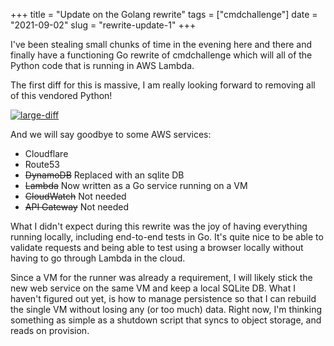 +++
title = "Update on the Golang rewrite"
tags = ["cmdchallenge"]
date = "2021-09-02"
slug = "rewrite-update-1"
+++

I've been stealing small chunks of time in the evening here and there and finally have a functioning Go rewrite of cmdchallenge which will all of the Python code that is running in AWS Lambda.

The first diff for this is massive, I am really looking forward to removing all of this vendored Python!

[![large-diff](/img/large-diff.png)](https://gitlab.com/jarv/cmdchallenge/-/merge_requests/165/)

And we will say goodbye to some AWS services:

- Cloudflare
- Route53
- <s>DynamoDB</s> Replaced with an sqlite DB
- <s>Lambda</s> Now written as a Go service running on a VM
- <s>CloudWatch</s> Not needed
- <s>API Gateway</s> Not needed

What I didn't expect during this rewrite was the joy of having everything running locally, including end-to-end tests in Go. It's quite nice to be able to validate requests and being able to test using a browser locally without having to go through Lambda in the cloud.

Since a VM for the runner was already a requirement, I will likely stick the new web service on the same VM and keep a local SQLite DB.
What I haven't figured out yet, is how to manage persistence so that I can rebuild the single VM without losing any (or too much) data.
Right now, I'm thinking something as simple as a shutdown script that syncs to object storage, and reads on provision.
